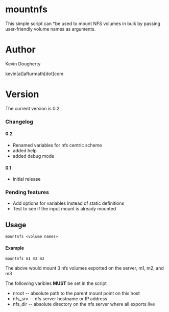# mountnfs

This simple script can *be used to mount NFS volumes in bulk by passing user-friendly volume names as arguments.

# Author
Kevin Dougherty 

kevin[at]afturmath[dot]com

# Version
The current version is 0.2

### Changelog
#### 0.2
 - Renamed variables for nfs centric scheme
 - added help
 - added debug mode

#### 0.1 
 - initial release

### Pending features

- Add options for variables instead of static definitions
- Test to see if the input mount is already mounted

## Usage

    mountnfs <volume names>

#### Example

    mountnfs m1 m2 m3

The above would mount 3 nfs volumes exported on the server, m1, m2, and m3

The following varibles **MUST** be set in the script

- nroot -- absolute path to the parent mount point on this host
- nfs_srv -- nfs server hostname or IP address
- nfs_dir -- absolute directory on the nfs server where all exports live

